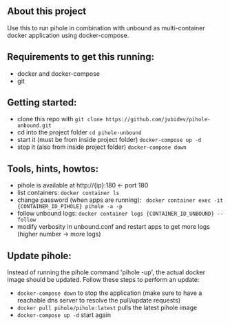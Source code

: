 ## About this project
Use this to run pihole in combination with unbound as multi-container docker application using docker-compose.

## Requirements to get this running:

* docker and docker-compose
* git

## Getting started:

* clone this repo with `git clone https://github.com/jubidev/pihole-unbound.git`
* cd into the project folder `cd pihole-unbound`
* start it (must be from inside project folder) `docker-compose up -d`
* stop it (also from inside project folder) `docker-compose down`

## Tools, hints, howtos:

* pihole is available at http://{ip}:180 <- port 180
* list containers: `docker container ls`
* change password (when apps are running): ` docker container exec -it {CONTAINER_ID_PIHOLE} pihole -a -p`
* follow unbound logs: `docker container logs {CONTAINER_ID_UNBOUND} --follow`
* modify verbosity in unbound.conf and restart apps to get more logs (higher number -> more logs)

## Update pihole:

Instead of running the pihole command 'pihole -up', the actual docker image should be updated.
Follow these steps to perform an update:

* `docker-compose down` to stop the application (make sure to have a reachable dns server to resolve the pull/update requests)
* `docker pull pihole/pihole:latest` pulls the latest pihole image
* `docker-compose up -d` start again